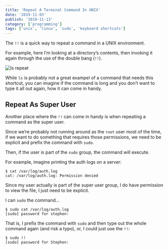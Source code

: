 ```yaml
---
title: 'Repeat A Terminal Command In UNIX'
date: '2019-11-03'
publish: '2019-11-13'
category: ['programming']
tags: ['unix', 'linux', 'sudo', 'keyboard shortcuts']
---
```


The `!!` is a quick way to repeat a command in a UNIX environment.

For example, here I’m looking at a directory’s contents, then invoking it again through the use of the double bang (`!!`).

![ls repeat](https://res.cloudinary.com/scweiss1/image/upload/v1593203375/ls-repeat_e9sftg.png)

While `ls` is probably not a great exampel of a command that needs this shortcut, you can imagine if the command is long and you don’t want to type it all out again, how it can come in handy.

## Repeat As Super User

Another place where the `!!` can come in handy is when repeating a command as the super user.

Since we’re probably not running around as the `root` user most of the time, if we want to do something that requires those permissions, we need to be explicit and prefix the command with `sudo`.

Then, if the user is part of the `sudo` group, the command will execute.

For example, imagine printing the auth logs on a server:

```shell
$ cat /var/log/auth.log
cat: /var/log/auth.log: Permission denied
```

Since my user actually is part of the super user group, I do have permission to view the file, I just need to be explicit.

I can `sudo` the command…

```shell
$ sudo cat /var/log/auth.log
[sudo] password for stephen:
```

That is, I prefix the command with `sudo` and then type out the whole command again (and risk a typo), or, I could just use the `!!`:

```shell
$ sudo !!
[sudo] password for Stephen:
```
